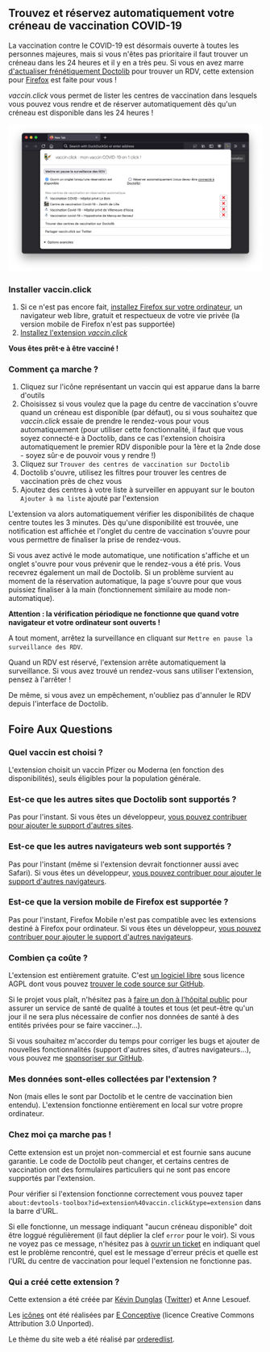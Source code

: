 ## Trouvez et réservez automatiquement votre créneau de vaccination COVID-19

La vaccination contre le COVID-19 est désormais ouverte à toutes les personnes majeures, mais si vous n'êtes pas prioritaire il faut trouver un créneau dans les 24 heures et il y en a très peu. Si vous en avez marre [d'actualiser frénétiquement Doctolib](https://twitter.com/marine_roussill/status/1393185768219287552) pour trouver un RDV, cette extension pour [Firefox](https://www.mozilla.org/fr/firefox/new/) est faite pour vous !

*vaccin.click* vous permet de lister les centres de vaccination dans lesquels vous pouvez vous rendre et de réserver automatiquement dès qu'un créneau est disponible dans les 24 heures !

[![Capture d'écran](screenshot.png)](screenshot.png)

### Installer vaccin.click

1. Si ce n'est pas encore fait, [installez Firefox sur votre ordinateur](https://www.mozilla.org/fr/firefox/new/), un navigateur web libre, gratuit et respectueux de votre vie privée (la version mobile de Firefox n'est pas supportée)
2. [Installez l'extension *vaccin.click*](https://addons.mozilla.org/fr/firefox/addon/vaccin-click/)

**Vous êtes prêt⋅e à être vacciné !**

### Comment ça marche ?

1. Cliquez sur l'icône représentant un vaccin qui est apparue dans la barre d'outils
2. Choisissez si vous voulez que la page du centre de vaccination s'ouvre quand un créneau est disponible (par défaut), ou si vous souhaitez que *vaccin.click* essaie de prendre le rendez-vous pour vous automatiquement (pour utiliser cette fonctionnalité, il faut que vous soyez connecté⋅e à Doctolib, dans ce cas l'extension choisira automatiquement le premier RDV disponible pour la 1ère et la 2nde dose - soyez sûr⋅e de pouvoir vous y rendre !)
3. Cliquez sur `Trouver des centres de vaccination sur Doctolib`
4. Doctolib s'ouvre, utilisez les filtres pour trouver les centres de vaccination près de chez vous
5. Ajoutez des centres à votre liste à surveiller en appuyant sur le bouton `Ajouter à ma liste` ajouté par l'extension

L'extension va alors automatiquement vérifier les disponibilités de chaque centre toutes les 3 minutes.
Dès qu'une disponibilité est trouvée, une notification est affichée et l'onglet du centre de vaccination s'ouvre pour vous permettre de finaliser la prise de rendez-vous.

Si vous avez activé le mode automatique, une notification s'affiche et un onglet s'ouvre pour vous prévenir que le rendez-vous a été pris. Vous recevrez également un mail de Doctolib. Si un problème survient au moment de la réservation automatique, la page s'ouvre pour que vous puissiez finaliser à la main (fonctionnement similaire au mode non-automatique).

**Attention : la vérification périodique ne fonctionne que quand votre navigateur et votre ordinateur sont ouverts !**

A tout moment, arrêtez la surveillance en cliquant sur `Mettre en pause la surveillance des RDV`.

Quand un RDV est réservé, l'extension arrête automatiquement la surveillance. Si vous avez trouvé un rendez-vous sans utiliser l'extension, pensez à l'arrêter !

De même, si vous avez un empêchement, n'oubliez pas d'annuler le RDV depuis l'interface de Doctolib.

## Foire Aux Questions

### Quel vaccin est choisi ?

L'extension choisit un vaccin Pfizer ou Moderna (en fonction des disponibilités), seuls éligibles pour la population générale.

### Est-ce que les autres sites que Doctolib sont supportés ?

Pas pour l'instant. Si vous êtes un développeur, [vous pouvez contribuer pour ajouter le support d'autres sites](https://github.com/dunglas/vaccin.click).

### Est-ce que les autres navigateurs web sont supportés ?

Pas pour l'instant (même si l'extension devrait fonctionner aussi avec Safari). Si vous êtes un développeur, [vous pouvez contribuer pour ajouter le support d'autres navigateurs](https://github.com/dunglas/vaccin.click).

### Est-ce que la version mobile de Firefox est supportée ?

Pas pour l'instant, Firefox Mobile n'est pas compatible avec les extensions destiné à Firefox pour ordinateur. Si vous êtes un développeur, [vous pouvez contribuer pour ajouter le support d'autres navigateurs](https://github.com/dunglas/vaccin.click).

### Combien ça coûte ?

L'extension est entièrement gratuite. C'est [un logiciel libre](https://fr.wikipedia.org/wiki/Logiciel_libre) sous licence AGPL dont vous pouvez [trouver le code source sur GitHub](https://github.com/dunglas/vaccin.click).

Si le projet vous plaît, n'hésitez pas à [faire un don à l'hôpital public](https://www.chu-lille.fr/soutenez-le-chu-de-lille) pour assurer un service de santé de qualité à toutes et tous (et peut-être qu'un jour il ne sera plus nécessaire de confier nos données de santé à des entités privées pour se faire vacciner...).

Si vous souhaitez m'accorder du temps pour corriger les bugs et ajouter de nouvelles fonctionnalités (support d'autres sites, d'autres navigateurs...), vous pouvez me [sponsoriser sur GitHub](https://github.com/sponsors/dunglas).

### Mes données sont-elles collectées par l'extension ?

Non (mais elles le sont par Doctolib et le centre de vaccination bien entendu). L'extension fonctionne entièrement en local sur votre propre ordinateur.

### Chez moi ça marche pas !

Cette extension est un projet non-commercial et est fournie sans aucune garantie. Le code de Doctolib peut changer, et certains centres de vaccination ont des formulaires particuliers qui ne sont pas encore supportés par l'extension.

Pour vérifier si l'extension fonctionne correctement vous pouvez taper `about:devtools-toolbox?id=extension%40vaccin.click&type=extension` dans la barre d'URL.

Si elle fonctionne, un message indiquant "aucun créneau disponible" doit être loggué régulièrement (il faut déplier la clef `error` pour le voir).
Si vous ne voyez pas ce message, n'hésitez pas à [ouvrir un ticket](https://github.com/dunglas/vaccin.click/issues) en indiquant quel est le problème rencontré, quel est le message d'erreur précis et quelle est l'URL du centre de vaccination pour lequel l'extension ne fonctionne pas.

### Qui a créé cette extension ?

Cette extension a été créée par [Kévin Dunglas](https://dunglas.fr) ([Twitter](https://twitter.com/dunglas)) et Anne Lesouef.

Les [icônes](https://www.iconfinder.com/icons/5959975/corona_drugs_injection_syringe_vaccine_icon) ont été réalisées par [E Conceptive](https://www.iconfinder.com/econceptive) (licence Creative Commons Attribution 3.0 Unported).

Le thème du site web a été réalisé par [orderedlist](https://orderedlist.com).

